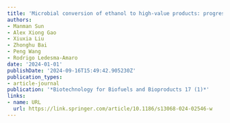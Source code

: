 ```yaml
---
title: 'Microbial conversion of ethanol to high-value products: progress and challenges'
authors:
- Manman Sun
- Alex Xiong Gao
- Xiuxia Liu
- Zhonghu Bai
- Peng Wang
- Rodrigo Ledesma-Amaro
date: '2024-01-01'
publishDate: '2024-09-16T15:49:42.905230Z'
publication_types:
- article-journal
publication: '*Biotechnology for Biofuels and Bioproducts 17 (1)*'
links:
- name: URL
  url: https://link.springer.com/article/10.1186/s13068-024-02546-w
---
```


